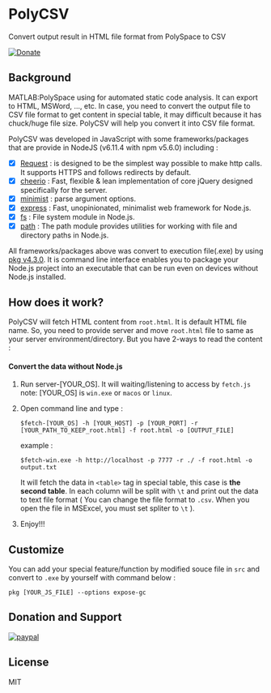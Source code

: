 # PolyCSV
Convert output result in HTML file format from PolySpace to CSV

[![Donate](https://img.shields.io/badge/Donate-PayPal-green.svg)](https://www.paypal.com/cgi-bin/webscr?cmd=_s-xclick&hosted_button_id=A8YE92K9QM7NA)

## Background
MATLAB:PolySpace using for automated static code analysis. It can export to HTML, MSWord, ..., etc. In case, you need to convert the output file to CSV file format to get content in special table, it may difficult because it has chuck/huge file size. PolyCSV will help you convert it into CSV file format.

PolyCSV was developed in JavaScript with some frameworks/packages that are provide in NodeJS (v6.11.4 with npm v5.6.0) including :
- [x] [Request](https://github.com/request/request) : is designed to be the simplest way possible to make http calls. It supports HTTPS and follows redirects by default.
- [x] [cheerio](https://github.com/cheeriojs/cheerio) : Fast, flexible & lean implementation of core jQuery designed specifically for the server.
- [x] [minimist](https://github.com/substack/minimist) : parse argument options.
- [x] [express](https://expressjs.com/) : Fast, unopinionated, minimalist web framework for Node.js.
- [x] [fs](https://nodejs.org/api/fs.html) : File system module in Node.js.
- [x] [path](https://nodejs.org/api/path.html) : The path module provides utilities for working with file and directory paths in Node.js.

All frameworks/packages above was convert to execution file(.exe) by using [pkg v4.3.0](https://github.com/zeit/pkg). It is command line interface enables you to package your Node.js project into an executable that can be run even on devices without Node.js installed.

## How does it work?

PolyCSV will fetch HTML content from `root.html`. It is default HTML file name. So, you need to provide server and move `root.html` file to same as your server environment/directory. But you have 2-ways to read the content :

#### Convert the data without Node.js

1. Run server-[YOUR_OS]. It will waiting/listening to access by `fetch.js`
   note: [YOUR_OS] is `win.exe` or `macos` or `linux`.

2. Open command line and type :
   ```
   $fetch-[YOUR_OS] -h [YOUR_HOST] -p [YOUR_PORT] -r [YOUR_PATH_TO_KEEP_root.html] -f root.html -o [OUTPUT_FILE]
   ```

   example :
   ```
   $fetch-win.exe -h http://localhost -p 7777 -r ./ -f root.html -o output.txt
   ```
   
   It will fetch the data in `<table>` tag in special table, this case is **the second table**. In each column will be split with `\t` and print out the data to text file format ( You can change the file format to `.csv`. When you open the file in MSExcel, you must set spliter to `\t` ).

3. Enjoy!!!

## Customize
   You can add your special feature/function by modified souce file in `src` and convert to `.exe` by yourself with command below :
   ```
   pkg [YOUR_JS_FILE] --options expose-gc
   ```

## Donation and Support
[![paypal](https://www.paypalobjects.com/en_US/i/btn/btn_donateCC_LG.gif)](https://www.paypal.com/cgi-bin/webscr?cmd=_s-xclick&hosted_button_id=A8YE92K9QM7NA)

## License
MIT
